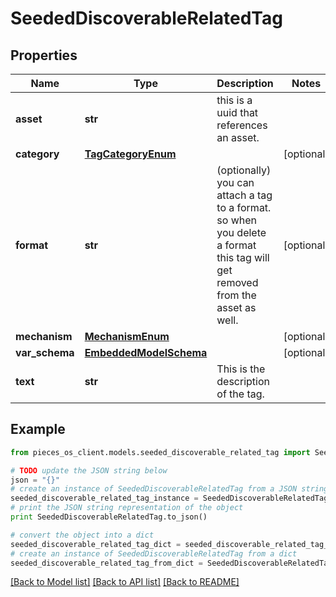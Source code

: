 # SeededDiscoverableRelatedTag



## Properties
Name | Type | Description | Notes
------------ | ------------- | ------------- | -------------
**asset** | **str** | this is a uuid that references an asset. | 
**category** | [**TagCategoryEnum**](TagCategoryEnum.md) |  | [optional] 
**format** | **str** | (optionally) you can attach a tag to a format. so when you delete a format this tag will get removed from the asset as well. | [optional] 
**mechanism** | [**MechanismEnum**](MechanismEnum.md) |  | [optional] 
**var_schema** | [**EmbeddedModelSchema**](EmbeddedModelSchema.md) |  | [optional] 
**text** | **str** | This is the description of the tag. | 

## Example

```python
from pieces_os_client.models.seeded_discoverable_related_tag import SeededDiscoverableRelatedTag

# TODO update the JSON string below
json = "{}"
# create an instance of SeededDiscoverableRelatedTag from a JSON string
seeded_discoverable_related_tag_instance = SeededDiscoverableRelatedTag.from_json(json)
# print the JSON string representation of the object
print SeededDiscoverableRelatedTag.to_json()

# convert the object into a dict
seeded_discoverable_related_tag_dict = seeded_discoverable_related_tag_instance.to_dict()
# create an instance of SeededDiscoverableRelatedTag from a dict
seeded_discoverable_related_tag_from_dict = SeededDiscoverableRelatedTag.from_dict(seeded_discoverable_related_tag_dict)
```
[[Back to Model list]](../README.md#documentation-for-models) [[Back to API list]](../README.md#documentation-for-api-endpoints) [[Back to README]](../README.md)


